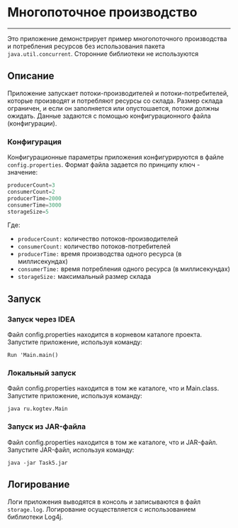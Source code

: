 # Многопоточное производство
___
Это приложение демонстрирует пример многопоточного производства и потребления ресурсов без использования 
пакета `java.util.concurrent`. Сторонние библиотеки не используются

## Описание
Приложение запускает потоки-производителей и потоки-потребителей, которые производят и 
потребляют ресурсы со склада. Размер склада ограничен, и если он заполняется или опустошается, потоки должны ожидать.
Данные задаются с помощью конфигурационного файла (конфигурации).

### Конфигурация
Конфигурационные параметры приложения конфигурируются в файле `config.properties`. 
Формат файла задается по принципу ключ - значение:


``` java
producerCount=3
consumerCount=2
producerTime=2000
consumerTime=3000
storageSize=5
```
Где:

- `producerCount:` количество потоков-производителей
- `consumerCount:` количество потоков-потребителей
- `producerTime:` время производства одного ресурса (в миллисекундах)
- `consumerTime:` время потребления одного ресурса (в миллисекундах)
- `storageSize:` максимальный размер склада

## Запуск
### Запуск через IDEA

Файл config.properties находится в корневом каталоге проекта.
Запустите приложение, используя команду:

```Run 'Main.main()```

### Локальный запуск

Файл config.properties находится в том же каталоге, что и Main.class.
Запустите приложение, используя команду:

```java ru.kogtev.Main```

### Запуск из JAR-файла
Файл config.properties находится в том же каталоге, что и JAR-файл.
Запустите JAR-файл, используя команду:

```java -jar Task5.jar```

## Логирование
Логи приложения выводятся в консоль и записываются в файл `storage.log`. 
Логирование осуществляется с использованием библиотеки Log4j.


